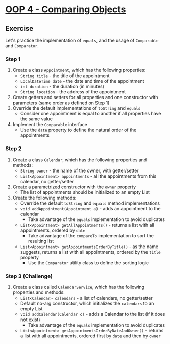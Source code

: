 # [OOP 4 - Comparing Objects](https://redi-school.github.io/intermediate-java/07-oop-4-comparing-objects/)

## Exercise

Let's practice the implementation of `equals`, and the usage of `Comparable` and `Comparator`.

### Step 1
1. Create a class `Appointment`, which has the following properties:
    - `String title` - the title of the appointment
    - `LocalDateTime date` - the date and time of the appointment
    - `int duration` - the duration (in minutes)
    - `String location` - the address of the appointment
2. Create getters and setters for all properties and one constructor with parameters (same order as defined on Step 1)
3. Override the default implementations of `toString` and `equals`
    - Consider one appointment is equal to another if all properties have the same value
4. Implement the `Comparable` interface
    - Use the `date` property to define the natural order of the appointments
    
### Step 2
1. Create a class `Calendar`, which has the following properties and methods:
    - `String owner` - the name of the owner, with getter/setter
    - `List<Appointment> appointments` - all the appointments from this calendar, no getter/setter
2. Create a parametrized constructor with the `owner` property
    - The list of appointments should be initialized to an empty List
3. Create the following methods:
    - Override the default `toString` and `equals` method implementations
    - `void addAppointment(Appointment a)` - adds an appointment to the calendar
       - Take advantage of the `equals` implementation to avoid duplicates
    - `List<Appointment> getAllAppointments()` - returns a list with all appointments, ordered by `date`
       - Take advantage of the `compareTo` implementation to sort the resulting list
    - `List<Appointment> getAppointmentsOrderByTitle()` - as the name suggests, returns a list with all appointments, ordered by the `title` property
       - Use the `Comparator` utility class to define the sorting logic
   
### Step 3 (Challenge)

1. Create a class called `CalendarService`, which has the following properties and methods:
   - `List<Calendar> calendars` - a list of calendars, no getter/setter
   - Default no-arg constructor, which initializes the `calendars` to an empty List
   - `void addCalendar(Calendar c)` - adds a Calendar to the list (if it does not exist)
      - Take advantage of the `equals` implementation to avoid duplicates
   - `List<Appointment> getAppointmentsOrderByDateAndOwner()` - returns a list with all appointments, ordered first by `date` and then by `owner`